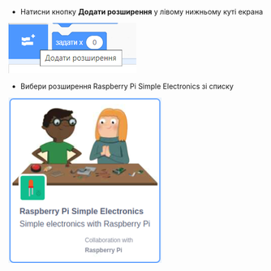 - Натисни кнопку **Додати розширення** у лівому нижньому куті екрана

![Виділено іконку додавання розширення (два окремі блоки зі знаком +).](images/add-extension.png)

- Вибери розширення Raspberry Pi Simple Electronics зі списку

![Іконка розширення Raspberry Pi Simple Electronics у Списку розширень.](images/gpio-extension.png)